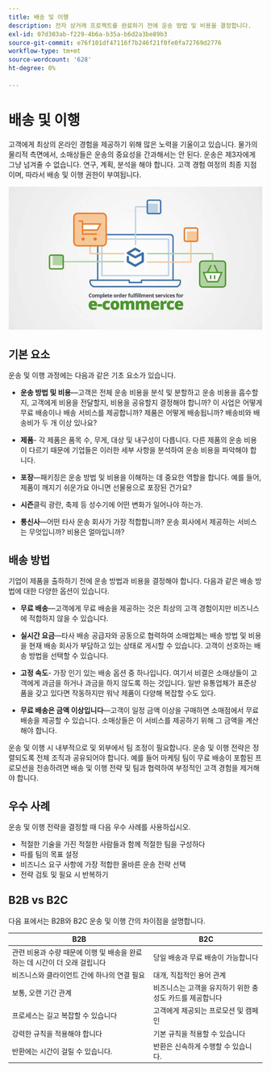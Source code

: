 ```yaml
---
title: 배송 및 이행
description: 전자 상거래 프로젝트를 완료하기 전에 운송 방법 및 비용을 결정합니다.
exl-id: 07d303ab-f229-4b6a-b35a-b6d2a3be89b3
source-git-commit: e76f101df47116f7b246f21f0fe0fa72769d2776
workflow-type: tm+mt
source-wordcount: '628'
ht-degree: 0%

---
```


# 배송 및 이행

고객에게 최상의 온라인 경험을 제공하기 위해 많은 노력을 기울이고 있습니다. 물가의 물리적 측면에서, 소매상들은 운송의 중요성을 간과해서는 안 된다. 운송은 제3자에게 그냥 넘겨줄 수 없습니다. 연구, 계획, 분석을 해야 합니다. 고객 경험 여정의 최종 지점이며, 따라서 배송 및 이행 권한이 부여됩니다.

![운송 및 이행 다이어그램](../../assets/playbooks/shipping-fulfillment.png)

## 기본 요소

운송 및 이행 과정에는 다음과 같은 기초 요소가 있습니다.

- **운송 방법 및 비용**—고객은 전체 운송 비용을 분석 및 분할하고 운송 비용을 흡수할지, 고객에게 비용을 전달할지, 비용을 공유할지 결정해야 합니까? 이 사업은 어떻게 무료 배송이나 배송 서비스를 제공합니까? 제품은 어떻게 배송됩니까? 배송비와 배송비가 두 개 이상 있나요?

- **제품**- 각 제품은 품목 수, 무게, 대상 및 내구성이 다릅니다. 다른 제품의 운송 비용이 다르기 때문에 기업들은 이러한 세부 사항을 분석하여 운송 비용을 파악해야 합니다.

- **포장**—패키징은 운송 방법 및 비용을 이해하는 데 중요한 역할을 합니다. 예를 들어, 제품이 깨지기 쉬운가요 아니면 선물용으로 포장된 건가요?

- **시즌**&#x200B;클릭 광란, 축제 등 성수기에 어떤 변화가 일어나야 하는가.

- **통신사**—어떤 타사 운송 회사가 가장 적합합니까? 운송 회사에서 제공하는 서비스는 무엇입니까? 비용은 얼마입니까?

## 배송 방법

기업이 제품을 출하하기 전에 운송 방법과 비용을 결정해야 합니다. 다음과 같은 배송 방법에 대한 다양한 옵션이 있습니다.

- **무료 배송**—고객에게 무료 배송을 제공하는 것은 최상의 고객 경험이지만 비즈니스에 적합하지 않을 수 있습니다.

- **실시간 요금**—타사 배송 공급자와 공동으로 협력하여 소매업체는 배송 방법 및 비용을 현재 배송 회사가 부담하고 있는 상태로 게시할 수 있습니다. 고객이 선호하는 배송 방법을 선택할 수 있습니다.

- **고정 속도**- 가장 인기 있는 배송 옵션 중 하나입니다. 여기서 비결은 소매상들이 고객에게 과금을 하거나 과금을 하지 않도록 하는 것입니다. 일반 유통업체가 표준상품을 갖고 있다면 작동하지만 워낙 제품이 다양해 복잡할 수도 있다.

- **무료 배송은 금액 이상입니다**—고객이 일정 금액 이상을 구매하면 소매점에서 무료 배송을 제공할 수 있습니다. 소매상들은 이 서비스를 제공하기 위해 그 금액을 계산해야 합니다.

운송 및 이행 시 내부적으로 및 외부에서 팀 조정이 필요합니다. 운송 및 이행 전략은 정렬되도록 전체 조직과 공유되어야 합니다. 예를 들어 마케팅 팀이 무료 배송이 포함된 프로모션을 전송하려면 배송 및 이행 전략 및 팀과 협력하여 부정적인 고객 경험을 제거해야 합니다.

## 우수 사례

운송 및 이행 전략을 결정할 때 다음 우수 사례를 사용하십시오.

- 적절한 기술을 가진 적절한 사람들과 함께 적절한 팀을 구성하다
- 따를 팀의 목표 설정
- 비즈니스 요구 사항에 가장 적합한 올바른 운송 전략 선택
- 전략 검토 및 필요 시 반복하기

## B2B vs B2C

다음 표에서는 B2B와 B2C 운송 및 이행 간의 차이점을 설명합니다.

| B2B | B2C |
|----------------------------------------------------------------------------------------------|------------------------------------------------------|
| 관련 비용과 수량 때문에 이행 및 배송을 완료하는 데 시간이 더 오래 걸립니다 | 당일 배송과 무료 배송이 가능합니다 |
| 비즈니스와 클라이언트 간에 하나의 연결 필요 | 대개, 직접적인 용어 관계 |
| 보통, 오랜 기간 관계 | 비즈니스는 고객을 유지하기 위한 충성도 카드를 제공합니다 |
| 프로세스는 길고 복잡할 수 있습니다 | 고객에게 제공되는 프로모션 및 캠페인 |
| 강력한 규칙을 적용해야 합니다 | 기본 규칙을 적용할 수 있습니다 |
| 반환에는 시간이 걸릴 수 있습니다. | 반환은 신속하게 수행할 수 있습니다. |
